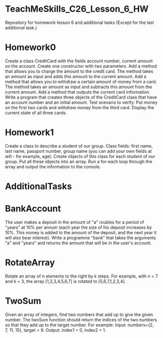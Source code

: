 # TeachMeSkills_C26_Lesson_6_HW
Repository for homework lesson 6 and additional tasks (Except for the last additional task.)

# Homework0
Create a class CreditCard with the fields account number, current amount on the account. Create one constructor with two parameters.
Add a method that allows you to charge the amount to the credit card. The method takes an amount as input and adds this amount to the current amount. Add a method that allows you to withdraw a certain amount of money from a card. The method takes an amount as input and subtracts this amount from the current amount. Add a method that outputs the current card information. Write a program that creates three objects of the CreditCard class that have an account number and an initial amount.
Test scenario to verify: 
Put money on the first two cards and withdraw money from the third card. 
Display the current state of all three cards.

# Homework1
Create a class to describe a student of our group.
Class fields: first name, last name, passport number, group name (you can add your own fields at will - for example, age).
Create objects of this class for each student of our group.
Put all these objects into an array.
Run a for-each loop through the array and output the information to the console. 

# AdditionalTasks

# BankAccount
The user makes a deposit in the amount of "a" roubles for a period of "years" at 10% per annum (each year the size of his deposit increases by 10%. This money is added to
the amount of the deposit, and the next year it will also bear interest). Write a programme "bank" that takes the arguments "a" and "years" and returns the amount that will be in the user's account.

# RotateArray
Rotate an array of n elements to the right by k steps.
For example, with n = 7 and k = 3, the array [1,2,3,4,5,6,7] is rotated to [5,6,7,1,2,3,4].

# TwoSum
Given an array of integers, find two numbers that add up to give the given number. The twoSum function should return the indices of the two numbers so that they add up to the target number.
For example:
Input: numbers={2, 7, 11, 15}, target = 9.
Output: index1 = 0, index2 = 1.
